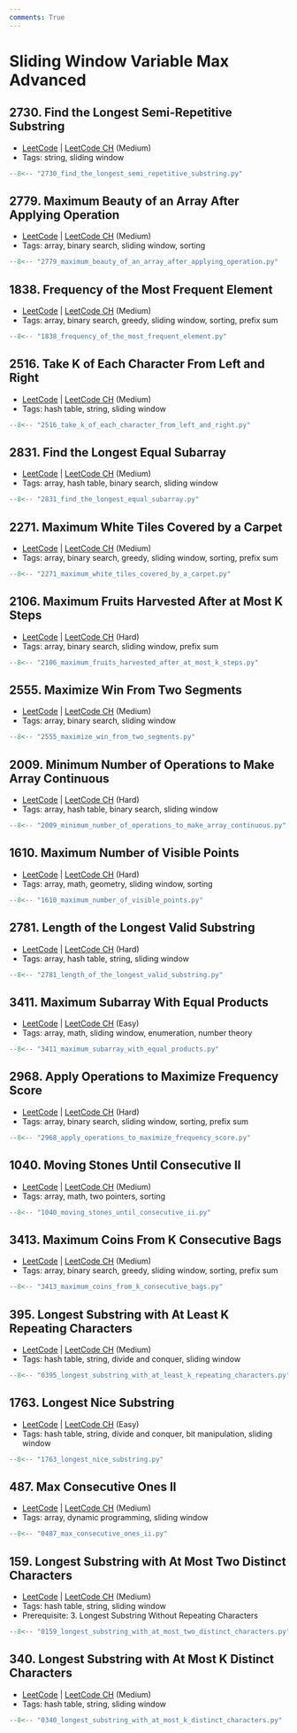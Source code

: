 ```yaml
---
comments: True
---
```


# Sliding Window Variable Max Advanced

## 2730. Find the Longest Semi-Repetitive Substring

-   [LeetCode](https://leetcode.com/problems/find-the-longest-semi-repetitive-substring/) | [LeetCode CH](https://leetcode.cn/problems/find-the-longest-semi-repetitive-substring/) (Medium)
-   Tags: string, sliding window

```python title="2730. Find the Longest Semi-Repetitive Substring"
--8<-- "2730_find_the_longest_semi_repetitive_substring.py"
```

## 2779. Maximum Beauty of an Array After Applying Operation

-   [LeetCode](https://leetcode.com/problems/maximum-beauty-of-an-array-after-applying-operation/) | [LeetCode CH](https://leetcode.cn/problems/maximum-beauty-of-an-array-after-applying-operation/) (Medium)
-   Tags: array, binary search, sliding window, sorting

```python title="2779. Maximum Beauty of an Array After Applying Operation"
--8<-- "2779_maximum_beauty_of_an_array_after_applying_operation.py"
```

## 1838. Frequency of the Most Frequent Element

-   [LeetCode](https://leetcode.com/problems/frequency-of-the-most-frequent-element/) | [LeetCode CH](https://leetcode.cn/problems/frequency-of-the-most-frequent-element/) (Medium)
-   Tags: array, binary search, greedy, sliding window, sorting, prefix sum

```python title="1838. Frequency of the Most Frequent Element"
--8<-- "1838_frequency_of_the_most_frequent_element.py"
```

## 2516. Take K of Each Character From Left and Right

-   [LeetCode](https://leetcode.com/problems/take-k-of-each-character-from-left-and-right/) | [LeetCode CH](https://leetcode.cn/problems/take-k-of-each-character-from-left-and-right/) (Medium)
-   Tags: hash table, string, sliding window

```python title="2516. Take K of Each Character From Left and Right"
--8<-- "2516_take_k_of_each_character_from_left_and_right.py"
```

## 2831. Find the Longest Equal Subarray

-   [LeetCode](https://leetcode.com/problems/find-the-longest-equal-subarray/) | [LeetCode CH](https://leetcode.cn/problems/find-the-longest-equal-subarray/) (Medium)
-   Tags: array, hash table, binary search, sliding window

```python title="2831. Find the Longest Equal Subarray"
--8<-- "2831_find_the_longest_equal_subarray.py"
```

## 2271. Maximum White Tiles Covered by a Carpet

-   [LeetCode](https://leetcode.com/problems/maximum-white-tiles-covered-by-a-carpet/) | [LeetCode CH](https://leetcode.cn/problems/maximum-white-tiles-covered-by-a-carpet/) (Medium)
-   Tags: array, binary search, greedy, sliding window, sorting, prefix sum

```python title="2271. Maximum White Tiles Covered by a Carpet"
--8<-- "2271_maximum_white_tiles_covered_by_a_carpet.py"
```

## 2106. Maximum Fruits Harvested After at Most K Steps

-   [LeetCode](https://leetcode.com/problems/maximum-fruits-harvested-after-at-most-k-steps/) | [LeetCode CH](https://leetcode.cn/problems/maximum-fruits-harvested-after-at-most-k-steps/) (Hard)
-   Tags: array, binary search, sliding window, prefix sum

```python title="2106. Maximum Fruits Harvested After at Most K Steps"
--8<-- "2106_maximum_fruits_harvested_after_at_most_k_steps.py"
```

## 2555. Maximize Win From Two Segments

-   [LeetCode](https://leetcode.com/problems/maximize-win-from-two-segments/) | [LeetCode CH](https://leetcode.cn/problems/maximize-win-from-two-segments/) (Medium)
-   Tags: array, binary search, sliding window

```python title="2555. Maximize Win From Two Segments"
--8<-- "2555_maximize_win_from_two_segments.py"
```

## 2009. Minimum Number of Operations to Make Array Continuous

-   [LeetCode](https://leetcode.com/problems/minimum-number-of-operations-to-make-array-continuous/) | [LeetCode CH](https://leetcode.cn/problems/minimum-number-of-operations-to-make-array-continuous/) (Hard)
-   Tags: array, hash table, binary search, sliding window

```python title="2009. Minimum Number of Operations to Make Array Continuous"
--8<-- "2009_minimum_number_of_operations_to_make_array_continuous.py"
```

## 1610. Maximum Number of Visible Points

-   [LeetCode](https://leetcode.com/problems/maximum-number-of-visible-points/) | [LeetCode CH](https://leetcode.cn/problems/maximum-number-of-visible-points/) (Hard)
-   Tags: array, math, geometry, sliding window, sorting

```python title="1610. Maximum Number of Visible Points"
--8<-- "1610_maximum_number_of_visible_points.py"
```

## 2781. Length of the Longest Valid Substring

-   [LeetCode](https://leetcode.com/problems/length-of-the-longest-valid-substring/) | [LeetCode CH](https://leetcode.cn/problems/length-of-the-longest-valid-substring/) (Hard)
-   Tags: array, hash table, string, sliding window

```python title="2781. Length of the Longest Valid Substring"
--8<-- "2781_length_of_the_longest_valid_substring.py"
```

## 3411. Maximum Subarray With Equal Products

-   [LeetCode](https://leetcode.com/problems/maximum-subarray-with-equal-products/) | [LeetCode CH](https://leetcode.cn/problems/maximum-subarray-with-equal-products/) (Easy)
-   Tags: array, math, sliding window, enumeration, number theory

```python title="3411. Maximum Subarray With Equal Products"
--8<-- "3411_maximum_subarray_with_equal_products.py"
```

## 2968. Apply Operations to Maximize Frequency Score

-   [LeetCode](https://leetcode.com/problems/apply-operations-to-maximize-frequency-score/) | [LeetCode CH](https://leetcode.cn/problems/apply-operations-to-maximize-frequency-score/) (Hard)
-   Tags: array, binary search, sliding window, sorting, prefix sum

```python title="2968. Apply Operations to Maximize Frequency Score"
--8<-- "2968_apply_operations_to_maximize_frequency_score.py"
```

## 1040. Moving Stones Until Consecutive II

-   [LeetCode](https://leetcode.com/problems/moving-stones-until-consecutive-ii/) | [LeetCode CH](https://leetcode.cn/problems/moving-stones-until-consecutive-ii/) (Medium)
-   Tags: array, math, two pointers, sorting

```python title="1040. Moving Stones Until Consecutive II"
--8<-- "1040_moving_stones_until_consecutive_ii.py"
```

## 3413. Maximum Coins From K Consecutive Bags

-   [LeetCode](https://leetcode.com/problems/maximum-coins-from-k-consecutive-bags/) | [LeetCode CH](https://leetcode.cn/problems/maximum-coins-from-k-consecutive-bags/) (Medium)
-   Tags: array, binary search, greedy, sliding window, sorting, prefix sum

```python title="3413. Maximum Coins From K Consecutive Bags"
--8<-- "3413_maximum_coins_from_k_consecutive_bags.py"
```

## 395. Longest Substring with At Least K Repeating Characters

-   [LeetCode](https://leetcode.com/problems/longest-substring-with-at-least-k-repeating-characters/) | [LeetCode CH](https://leetcode.cn/problems/longest-substring-with-at-least-k-repeating-characters/) (Medium)
-   Tags: hash table, string, divide and conquer, sliding window

```python title="395. Longest Substring with At Least K Repeating Characters"
--8<-- "0395_longest_substring_with_at_least_k_repeating_characters.py"
```

## 1763. Longest Nice Substring

-   [LeetCode](https://leetcode.com/problems/longest-nice-substring/) | [LeetCode CH](https://leetcode.cn/problems/longest-nice-substring/) (Easy)
-   Tags: hash table, string, divide and conquer, bit manipulation, sliding window

```python title="1763. Longest Nice Substring"
--8<-- "1763_longest_nice_substring.py"
```

## 487. Max Consecutive Ones II

-   [LeetCode](https://leetcode.com/problems/max-consecutive-ones-ii/) | [LeetCode CH](https://leetcode.cn/problems/max-consecutive-ones-ii/) (Medium)
-   Tags: array, dynamic programming, sliding window

```python title="487. Max Consecutive Ones II"
--8<-- "0487_max_consecutive_ones_ii.py"
```

## 159. Longest Substring with At Most Two Distinct Characters

-   [LeetCode](https://leetcode.com/problems/longest-substring-with-at-most-two-distinct-characters/) | [LeetCode CH](https://leetcode.cn/problems/longest-substring-with-at-most-two-distinct-characters/) (Medium)
-   Tags: hash table, string, sliding window
-   Prerequisite: 3. Longest Substring Without Repeating Characters

```python title="159. Longest Substring with At Most Two Distinct Characters"
--8<-- "0159_longest_substring_with_at_most_two_distinct_characters.py"
```

## 340. Longest Substring with At Most K Distinct Characters

-   [LeetCode](https://leetcode.com/problems/longest-substring-with-at-most-k-distinct-characters/) | [LeetCode CH](https://leetcode.cn/problems/longest-substring-with-at-most-k-distinct-characters/) (Medium)
-   Tags: hash table, string, sliding window

```python title="340. Longest Substring with At Most K Distinct Characters"
--8<-- "0340_longest_substring_with_at_most_k_distinct_characters.py"
```

